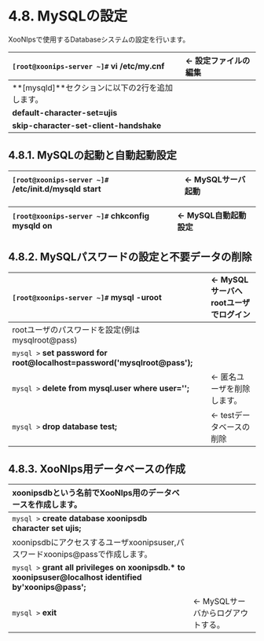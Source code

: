 # 4.8. MySQLの設定

XooNIpsで使用するDatabaseシステムの設定を行います。

| `[root@xoonips-server ~]#` **vi /etc/my.cnf** | ← 設定ファイルの編集 |
| :--- | :--- |
| **\[mysqld\]**セクションに以下の2行を追加します。 |  |
| **default-character-set=ujis** |  |
| **skip-character-set-client-handshake** |  |

## 4.8.1. **MySQLの起動と自動起動設定** <a id="4-8-1-mysql-startup-and-automatic-startup"></a>

| `[root@xoonips-server ~]#` **/etc/init.d/mysqld start** | ← MySQLサーバ起動 |
| :--- | :--- |


| `[root@xoonips-server ~]#` **chkconfig mysqld on** | ← MySQL自動起動設定 |
| :--- | :--- |


## 4.8.2. **MySQLパスワードの設定と不要データの削除** <a id="4-8-2-set-a-mysql-password-and-delete-unnecessary-data"></a>

| `[root@xoonips-server ~]#` **mysql -uroot** | ← MySQLサーバへrootユーザでログイン |
| :--- | :--- |
| rootユーザのパスワードを設定\(例はmysqlroot@pass\) |  |
| `mysql >` **set password for root@localhost=password\('mysqlroot@pass'\);** |  |
| `mysql >` **delete from mysql.user where user='';** | ← 匿名ユーザを削除します。 |
| `mysql >` **drop database test;** | ← testデータベースの削除 |

## 4.8.3. **XooNIps用データベースの作成** <a id="4-8-3-create-a-database-for-xoonips"></a>

| xoonipsdbという名前でXooNIps用のデータベースを作成します。 |  |
| :--- | :--- |
| `mysql >` **create database xoonipsdb character set ujis;** |  |
| xoonipsdbにアクセスするユーザxoonipsuser,パスワードxoonips@passで作成します。 |  |
| `mysql >` **grant all privileges on xoonipsdb.\* to xoonipsuser@localhost identified by'xoonips@pass';** |  |
| `mysql >` **exit** | ← MySQLサーバからログアウトする。 |

